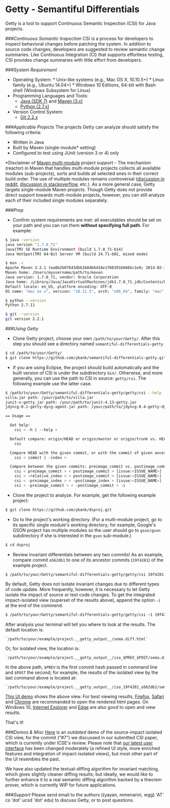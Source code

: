 # Getty - Semantiful Differentials

Getty is a tool to support Continuous Semantic Inspection (CSI) for Java projects.

###*Continuous Semantic Inspection*
CSI is a process for developers to inspect behavioral changes before patching the system. 
In addition to source code changes, developers are suggested to review semantic change summaries. 
Like Continuous Integration (CI) that supports effortless testing, CSI provides change summaries with little effort from developers.

###*System Requirement*
  *  Operating System:
    *  Unix-like systems (e.g., Mac OS X, 10.10.5+)
    *  Linux family (e.g., Ubuntu 14.04+)
    *  Windows 10 Editions, 64-bit with Bash shell (Windows Subsystem for Linux)
  * Programming Languages and Tools:
    * [Java (SDK 7)](http://www.oracle.com/technetwork/java/javase/downloads/jdk7-downloads-1880260.html) and [Maven (3.x)](https://maven.apache.org/)
    * [Python (2.7.x)](https://www.python.org/)
  * Version Control System:
    * [Git 2.2.x](https://git-scm.com/)

###*Applicable Projects*
The projects Getty can analyze should satisfy the following criteria:
  * Written in Java
  * Built by Maven (single-module\* setting)
  * Configured to test using JUnit (version 3 or 4) only

\*Disclaimer of [Maven multi-module](https://maven.apache.org/guides/mini/guide-multiple-modules.html) project support - The mechanism (reactor) in Maven that handles multi-module projects collects all available modules (sub-projects), sorts and builds all selected ones in their correct build order. The use of multiple modules remains controversal ([discussion in reddit](https://www.reddit.com/r/programming/comments/1ns6ae/maven_is_broken_by_design/?st=itjkarzb&sh=4aee9c04), [discussion in stackoverflow](http://stackoverflow.com/questions/11730791/why-and-when-to-create-a-multi-module-maven-project), etc.). As a more general case, Getty targets single-module Maven projects. Though Getty does not provide direct support towards multi-module projects, however, you can still analyze each of their included single modules separately.

###*Prep*
  * Confirm system requirements are met: all executables should be set on your path and you can run them __without specifying full path__. For example:
  
  ```bash
  $ java -version
  java version "1.7.0_71"
  Java(TM) SE Runtime Environment (build 1.7.0_71-b14)
  Java HotSpot(TM) 64-Bit Server VM (build 24.71-b01, mixed mode)
  
  $ mvn -v
  Apache Maven 3.2.1 (ea8b2b07643dbb1b84b6d16e1f08391b666bc1e9; 2014-02-14T09:37:52-08:00)
  Maven home: /Users/myusername/path/to/maven
  Java version: 1.7.0_71, vendor: Oracle Corporation
  Java home: /Library/Java/JavaVirtualMachines/jdk1.7.0_71.jdk/Contents/Home/jre
  Default locale: en_US, platform encoding: UTF-8
  OS name: "mac os x", version: "10.11.5", arch: "x86_64", family: "mac"
  
  $ python --version
  Python 2.7.11
  
  $ git --version
  git version 2.2.1
  ```

###*Using Getty*
  * Clone Getty project, choose your own `/path/to/your/Getty/`. After this step you should see a directory named `semantiful-differentials-getty`
  
  ```bash
  $ cd /path/to/your/Getty/
  $ git clone https://github.com/ybank/semantiful-differentials-getty.git
  ```
  
  * If you are using Eclipse, the project should build automatically and the built version of CSI is under the subdirectory `bin/`. Otherwise, and more generally, you can use the path to CSI in source: `getty/csi`. The following example use the latter case.
  
  ```bash
  $ /path/to/your/Getty/semantiful-differentials-getty/getty/csi --help
  villa.jar path: /your/path/to/villa.jar
  junit-x-getty.jar path: /your/path/to/junit-4.13-getty.jar
  jdyncg-0.1-getty-dycg-agent.jar path: /your/path/to/jdyncg-0.4-getty-dycg-agent.jar
  
  == Usage ==
  
  	Get help:
  	  csi < -h | --help >
  
  	Default compare: origin/HEAD or origin/master or origin/trunk vs. HEAD:
  	  csi
  
  	Compare HEAD with the given commit, or with the commit of given ancestor index:
  	  csi < commit | -index >
  
  	Compare between the given commits: preimage_commit vs. postimage_commit (give issue name optionally):
  	  csi < preimage_commit > < postimage_commit > [issue:<ISSUE_NAME>]
  	  csi < ~relative_index > < postimage_commit > [issue:<ISSUE_NAME>]
  	  csi < -preimage_index > < -postimage_index > [issue:<ISSUE_NAME>]
  	  csi < -preimage_commit > < -postimage_commit > -i
  ```

  * Clone the project to analyze. For example, get the following example project:
  
  ```bash
  $ git clone https://github.com/ybank/dsproj.git
  ```
  
  * Go to the project's working directory. (For a multi-module project, go to its specific single module's working directory; for example, Google's GSON project has multiple modules so the user should go to `gson/gson` subdirectory if she is interested in the `gson` sub-module.)
  ```bash
  $ cd dsproj
  ```
  
  * Review invariant differentials between any two commits! As an example, compare commit `a562db1` to one of its ancestor commits (`19f4281`) of the example project.
  
  ```bash
  $ /path/to/your/Getty/semantiful-differentials-getty/getty/csi 19f4281 a562db1
  ```
  By default, Getty does not isolate invariant changes due to different types of code update. More frequently, however, it is necessary to let Getty isolate the impact of source or test code changes. To get the integrated impact-isolated view (superset of the results above), append the option `-i` at the end of the commend.
  ```bash
  $ /path/to/your/Getty/semantiful-differentials-getty/getty/csi ~1 19f4281 a562db1 -i
  ```
  
  After analysis your terminal will tell you where to look at the results. 
  The default location is:
  
    `/path/to/your/example/project.__getty_output__/sema.diff.html`
  
  Or, for isolated view, the location is:
  
    `/path/to/your/example/project.__getty_output__/iso_$PREV_$POST/sema.diff.html`
  
  In the above path, `$PREV` is the first commit hash passed in command line and `$POST` the second; for example, the results of the isolated view by the last command above is located at:
  
    `/path/to/your/example/project.__getty_output__/iso_19f4281_a562db1/sema.diff.html`
  
  [This UI demo](http://sosa01.ucsd.edu:8000/sema.diff.html) shows the above view. For best viewing results, [Firefox](https://www.mozilla.org/en-US/firefox/new/), [Safari](http://www.apple.com/safari/) and [Chrome](https://www.google.com/chrome/) are recommanded to open the rendered html pages. On Windows 10, [Internet Explorer](https://www.microsoft.com/en-us/download/internet-explorer.aspx) and [Edge](https://www.microsoft.com/en-us/windows/microsoft-edge) are also good to open and view results.
  
  That's it!

###*Demos & Misc*
[Here](http://sosa08.ucsd.edu:7999/sema.diff.html) is an *outdated* demo of the source-impact isolated CSI view, for the commit ("#7") we discussed in our submitted CSI paper, which is currently under ICSE's review. Please note that [our latest user interface](http://sosa08.ucsd.edu:8000/sema.diff.html) has been changed moderately (a refined UI style, more enriched features and integration of impact-isolated views), but most other part of the UI resembles the past.

We have also updated the textual-diffing algorithm for invariant matching, which gives slightly cleaner diffing results; but ideally, we would like to further enhance it to a real semantic diffing algorithm backed by a theorem prover, which is currently WIP for future applications.
  
###*Support*
Please send email to the authors ({yayan, mmenarini, wgg} 'AT' cs 'dot' ucsd 'dot' edu) to discuss Getty, or to post questions.
